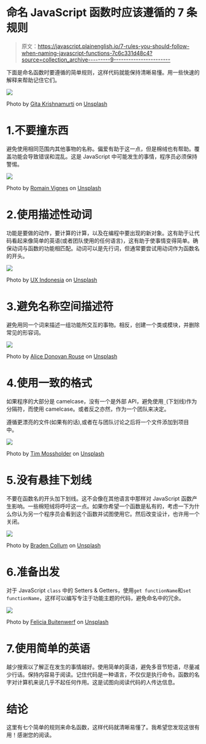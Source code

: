 # 命名 JavaScript 函数时应该遵循的 7 条规则

> 原文：<https://javascript.plainenglish.io/7-rules-you-should-follow-when-naming-javascript-functions-7c6c331d48c4?source=collection_archive---------9----------------------->

下面是命名函数时要遵循的简单规则，这样代码就能保持清晰易懂。用一些快速的解释来帮助记住它们。

![](img/8b90d090c2b841cd3292b7f7cb0c4b98.png)

Photo by [Gita Krishnamurti](https://unsplash.com/@ramm_?utm_source=medium&utm_medium=referral) on [Unsplash](https://unsplash.com?utm_source=medium&utm_medium=referral)

# 1.不要撞东西

避免使用相同范围内其他事物的名称。偏爱有助于这一点，但是棉绒也有帮助。覆盖功能会导致错误和混乱。这是 JavaScript 中可能发生的事情，程序员必须保持警惕。

![](img/e346690e74eab6bfb37aaac6ba7515aa.png)

Photo by [Romain Vignes](https://unsplash.com/@rvignes?utm_source=medium&utm_medium=referral) on [Unsplash](https://unsplash.com?utm_source=medium&utm_medium=referral)

# 2.使用描述性动词

功能是要做的动作，要计算的计算，以及在编程中要出现的新对象。这有助于让代码看起来像简单的英语(或者团队使用的任何语言)，这有助于使事情变得简单。确保动词与函数的功能相匹配。动词可以是先行词，但通常要尝试用动词作为函数名的开头。

![](img/5367f3ee000ecd422dd5a8b731256902.png)

Photo by [UX Indonesia](https://unsplash.com/@uxindo?utm_source=medium&utm_medium=referral) on [Unsplash](https://unsplash.com?utm_source=medium&utm_medium=referral)

# 3.避免名称空间描述符

避免用同一个词来描述一组功能所交互的事物。相反，创建一个类或模块，并删除常见的形容词。

![](img/ad1b033407962ea749fbe868973e0cbd.png)

Photo by [Alice Donovan Rouse](https://unsplash.com/@alicekat?utm_source=medium&utm_medium=referral) on [Unsplash](https://unsplash.com?utm_source=medium&utm_medium=referral)

# 4.使用一致的格式

如果程序的大部分是 camelcase，没有一个是外部 API，避免使用`_`(下划线)作为分隔符，而使用 camelcase。或者反之亦然，作为一个团队来决定。

遵循更漂亮的文件(如果有的话),或者在与团队讨论之后将一个文件添加到项目中。

![](img/195b5246b0cbdcb17da32f8259e6b437.png)

Photo by [Tim Mossholder](https://unsplash.com/@timmossholder?utm_source=medium&utm_medium=referral) on [Unsplash](https://unsplash.com?utm_source=medium&utm_medium=referral)

# 5.没有悬挂下划线

不要在函数名的开头加下划线。这不会像在其他语言中那样对 JavaScript 函数产生影响。一些棉短绒将呼吁这一点。如果你希望一个函数是私有的，考虑一下为什么你认为另一个程序员会看到这个函数并试图使用它。然后改变设计，也许用一个关闭。

![](img/f2e400297e3358efb33fe8b0eef8a8b6.png)

Photo by [Braden Collum](https://unsplash.com/@bradencollum?utm_source=medium&utm_medium=referral) on [Unsplash](https://unsplash.com?utm_source=medium&utm_medium=referral)

# 6.准备出发

对于 JavaScript `class` 中的 Setters & Getters，使用`get functionName`和`set functionName`，这样可以编写专注于功能主题的代码，避免命名中的冗余。

![](img/918a923df9c7e34d4ccae114089ddabd.png)

Photo by [Felicia Buitenwerf](https://unsplash.com/@iamfelicia?utm_source=medium&utm_medium=referral) on [Unsplash](https://unsplash.com?utm_source=medium&utm_medium=referral)

# 7.使用简单的英语

越少搜索以了解正在发生的事情越好。使用简单的英语，避免多音节短语，尽量减少行话。保持内容易于阅读。记住代码是一种语言，不仅仅是执行命令。函数的名字对计算机来说几乎不起任何作用。这是试图向阅读代码的人传达信息。

# 结论

这里有七个简单的规则来命名函数，这样代码就清晰易懂了。我希望您发现这很有用！感谢您的阅读。